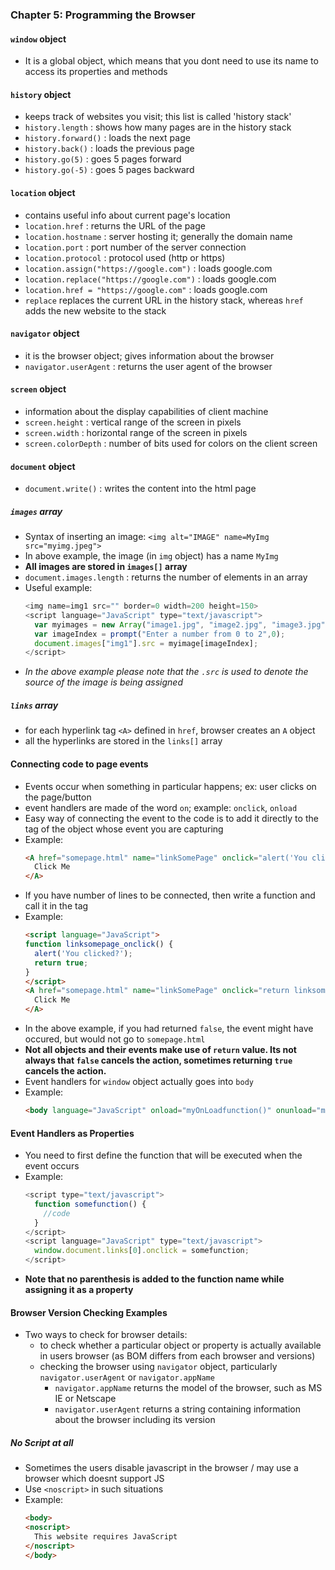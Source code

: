 ### Chapter 5: Programming the Browser

#### `window` object
- It is a global object, which means that you dont need to use its name to access its properties and methods

#### `history` object
- keeps track of websites you visit; this list is called 'history stack'
- `history.length` : shows how many pages are in the history stack
- `history.forward()` : loads the next page
- `history.back()` : loads the previous page
- `history.go(5)` : goes 5 pages forward
- `history.go(-5)` : goes 5 pages backward

#### `location` object
- contains useful info about current page's location
- `location.href` : returns the URL of the page
- `location.hostname` : server hosting it; generally the domain name
- `location.port` : port number of the server connection
- `location.protocol` : protocol used (http or https)
- `location.assign("https://google.com")` : loads google.com
- `location.replace("https://google.com")` : loads google.com
- `location.href = "https://google.com"` : loads google.com
- `replace` replaces the current URL in the history stack, whereas `href` adds the new website to the stack

#### `navigator` object
- it is the browser object; gives information about the browser
- `navigator.userAgent` : returns the user agent of the browser

#### `screen` object
- information about the display capabilities of client machine
- `screen.height` : vertical range of the screen in pixels
- `screen.width` : horizontal range of the screen in pixels
- `screen.colorDepth` : number of bits used for colors on the client screen

#### `document` object
- `document.write()` : writes the content into the html page

##### `images` array

- Syntax of inserting an image:
  `<img alt="IMAGE" name=MyImg src="myimg.jpeg">`
- In above example, the image (in `img` object) has a name `MyImg`
- **All images are stored in `images[]` array**
- `document.images.length` : returns the number of elements in an array
- Useful example:
  ```JavaScript
  <img name=img1 src="" border=0 width=200 height=150>
  <script language="JavaScript" type="text/javascript">
    var myimages = new Array("image1.jpg", "image2.jpg", "image3.jpg");
    var imageIndex = prompt("Enter a number from 0 to 2",0);
    document.images["img1"].src = myimage[imageIndex];
  </script>
  ```
- *In the above example please note that the `.src` is used to denote the source of the image is being assigned*

##### `links` array

- for each hyperlink tag `<A>` defined in `href`, browser creates an `A` object
- all the hyperlinks are stored in the `links[]` array

#### Connecting code to page events

- Events occur when something in particular happens; ex: user clicks on the page/button
- event handlers are made of the word `on`; example: `onclick`, `onload`
- Easy way of connecting the event to the code is to add it directly to the tag of the object whose event you are capturing
- Example:
  ```html
  <A href="somepage.html" name="linkSomePage" onclick="alert('You clicked?')">
    Click Me
  </A>
  ```
- If you have number of lines to be connected, then write a function and call it in the tag
- Example:
  ```html
  <script language="JavaScript">
  function linksomepage_onclick() {
    alert('You clicked?');
    return true;
  }
  </script>
  <A href="somepage.html" name="linkSomePage" onclick="return linksomepage_onclick()">
    Click Me
  </A>
  ```
- In the above example, if you had returned `false`, the event might have occured, but would not go to `somepage.html`
- **Not all objects and their events make use of `return` value. Its not always that `false` cancels the action, sometimes returning `true` cancels the action.**
- Event handlers for `window` object actually goes into `body`
- Example:
  ```html
  <body language="JavaScript" onload="myOnLoadfunction()" onunload="myOnUnloadfunction()">
  ```

#### Event Handlers as Properties

- You need to first define the function that will be executed when the event occurs
- Example:
  ```JavaScript
  <script type="text/javascript">
    function somefunction() {
      //code
    }
  </script>
  <script language="JavaScript" type="text/javascript">
    window.document.links[0].onclick = somefunction;
  </script>
  ```
- **Note that no parenthesis is added to the function name while assigning it as a property**

#### Browser Version Checking Examples

- Two ways to check for browser details:
  - to check whether a particular object or property is actually available in users browser (as BOM differs from each browser and versions)
  - checking the browser using `navigator` object, particularly `navigator.userAgent` or `navigator.appName`
    - `navigator.appName` returns the model of the browser, such as MS IE or Netscape
    - `navigator.userAgent` returns a string containing information about the browser including its version

##### No Script at all

- Sometimes the users disable javascript in the browser / may use a browser which doesnt support JS
- Use `<noscript>` in such situations
- Example:
  ```html
  <body>
  <noscript>
    This website requires JavaScript
  </noscript>
  </body>
  ```
